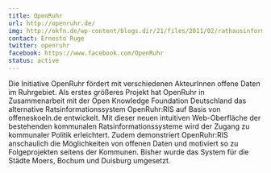 ```yaml
---
title: OpenRuhr
url: http://openruhr.de/
img: http://okfn.de/wp-content/blogs.dir/21/files/2011/02/rathausinformationssystem-fuer-bochum.png
contact: Ernesto Ruge
twitter: openruhr
facebook: https://www.facebook.com/OpenRuhr
status: active
---
```


Die Initiative OpenRuhr fördert mit verschiedenen AkteurInnen offene Daten im Ruhrgebiet. Als erstes größeres Projekt hat OpenRuhr in Zusammenarbeit mit der Open Knowledge Foundation Deutschland das alternative Ratsinformationssystem OpenRuhr:RIS auf Basis von offeneskoeln.de entwickelt. Mit dieser neuen intuitiven Web-Oberfläche der bestehenden kommunalen Ratsinformationssysteme wird der Zugang zu kommunaler Politik erleichtert. Zudem demonstriert OpenRuhr:RIS anschaulich die Möglichkeiten von offenen Daten und motiviert so zu Folgeprojekten seitens der Kommunen. Bisher wurde das System für die Städte Moers, Bochum und Duisburg umgesetzt.


